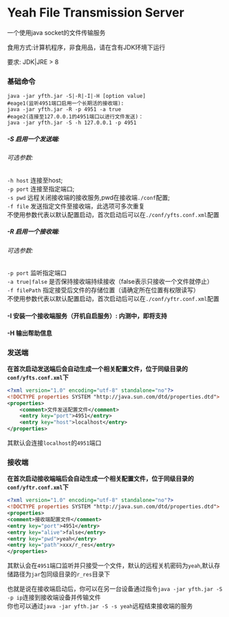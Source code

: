 # Yeah File Transmission Server
一个使用java socket的文件传输服务  

食用方式:计算机程序，非食用品，请在含有JDK环境下运行 

要求: JDK|JRE  > 8 

### 基础命令
```shell
java -jar yfth.jar -S|-R|-I|-H [option value]
#eage1(监听4951端口启用一个长期活的接收端):
java -jar yfth.jar -R -p 4951 -a true 
#eage2(连接至127.0.0.1的4951端口以进行文件发送)：
java -jar yfth.jar -S -h 127.0.0.1 -p 4951
```
##### -S 启用一个发送端:
###### 可选参数:  
`-h host` 连接至host;  
`-p port` 连接至指定端口;  
`-s pwd` 远程关闭接收端的接收服务,pwd在接收端`./conf`配置;  
`-f file` 发送指定文件至接收端，此选项可多次重复  
不使用参数代表以默认配置启动，首次启动后可以在`./conf/yfts.conf.xml`配置
##### -R 启用一个接收端:
###### 可选参数:  
`-p port` 监听指定端口  
`-a true|false` 是否保持接收端持续接收（false表示只接收一个文件就停止）  
`-f filePath` 指定接受后文件的存储位置（请确定所在位置有权限读写）  
不使用参数代表以默认配置启动，首次启动后可以在`./conf/yftr.conf.xml`配置  
####  -I 安装一个接收端服务（开机自启服务）: 内测中，即将支持
#### -H 输出帮助信息

### 发送端
**在首次启动发送端后会自动生成一个相关配置文件，位于同级目录的`conf/yfts.conf.xml`下**
```xml
<?xml version="1.0" encoding="utf-8" standalone="no"?>
<!DOCTYPE properties SYSTEM "http://java.sun.com/dtd/properties.dtd">
<properties>
    <comment>文件发送配置文件</comment>
    <entry key="port">4951</entry>
    <entry key="host">localhost</entry>
</properties>
```
其默认会连接`localhost`的`4951`端口
### 接收端
**在首次启动接收端端后会自动生成一个相关配置文件，位于同级目录的`conf/yftr.conf.xml`下**
```xml
<?xml version="1.0" encoding="utf-8" standalone="no"?>
<!DOCTYPE properties SYSTEM "http://java.sun.com/dtd/properties.dtd">
<properties>
<comment>接收端配置文件</comment>
<entry key="port">4951</entry>
<entry key="alive">false</entry>
<entry key="pwd">yeah</entry>
<entry key="path">xxx/r_res</entry>
</properties>
```
其默认会在`4951`端口监听并只接受一个文件，默认的远程关机密码为`yeah`,默认存储路径为`jar`包同级目录的`r_res`目录下  

也就是说在接收端启动后，你可以在另一台设备通过指令`java -jar yfth.jar -S -p ip`连接到接收端设备并传输文件  
你也可以通过`java -jar yfth.jar -S -s yeah`远程结束接收端的服务
